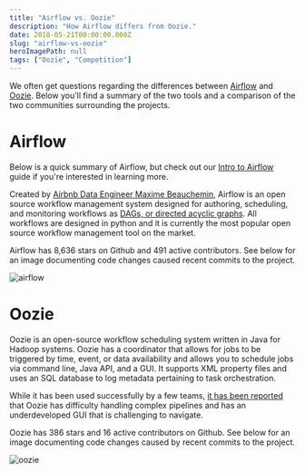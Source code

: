 ```yaml
---
title: "Airflow vs. Oozie"
description: "How Airflow differs from Oozie."
date: 2018-05-21T00:00:00.000Z
slug: "airflow-vs-oozie"
heroImagePath: null
tags: ["Oozie", "Competition"]
---
```


We often get questions regarding the differences between [Airflow](https://airflow.apache.org/) and [Oozie](http://oozie.apache.org/). Below you'll find a summary of the two tools and a comparison of the two communities surrounding the projects.

# Airflow

Below is a quick summary of Airflow, but check out our [Intro to Airflow](https://www.astronomer.io/guides/intro-to-airflow/) guide if you're interested in learning more.

Created by [Airbnb Data Engineer Maxime Beauchemin](https://www.linkedin.com/in/maximebeauchemin), Airflow is an open source workflow management system designed for authoring, scheduling, and monitoring workflows as [DAGs, or directed acyclic graphs](https://www.astronomer.io/guides/dags/). All workflows are designed in python and it is currently the most popular open source workflow management tool on the market.

Airflow has 8,636 stars on Github and 491 active contributors. See below for an image documenting code changes caused recent commits to the project.

![airflow](https://s3.amazonaws.com/astronomer-cdn/website/img/guides/Screen+Shot+2018-07-10+at+4.26.28+PM.png)

# Oozie

Oozie is an open-source workflow scheduling system written in Java for Hadoop systems. Oozie has a coordinator that allows for jobs to be triggered by time, event, or data availability and allows you to schedule jobs via command line, Java API, and a GUI. It supports XML property files and uses an SQL database to log metadata pertaining to task orchestration.

While it has been used successfully by a few teams, [it has been reported](https://stackoverflow.com/questions/47928995/which-one-to-choose-apache-oozie-or-apache-airflow-need-a-comparison) that Oozie has difficulty handling complex pipelines and has an underdeveloped GUI that is challenging to navigate.

Oozie has 386 stars and 16 active contributors on Github. See below for an image documenting code changes caused by recent commits to the project.

![oozie](https://s3.amazonaws.com/astronomer-cdn/website/img/guides/Screen+Shot+2018-07-10+at+4.26.17+PM.png)

